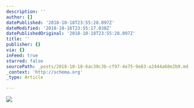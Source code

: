 ```yaml
---
description: ''
author: []
datePublished: '2018-10-18T23:55:28.097Z'
dateModified: '2018-10-18T23:55:17.038Z'
datePublishedOriginal: '2018-10-18T23:55:28.097Z'
title: ''
publisher: {}
via: {}
inFeed: true
starred: false
sourcePath: _posts/2018-10-18-6ac30c3b-cf97-4e75-9e83-a2444a68e2b9.md
_context: 'http://schema.org'
_type: Article

---
```

![](https://the-grid-user-content.s3-us-west-2.amazonaws.com/f57e12ee-2031-46f0-89ab-0921e53d1211.jpg)